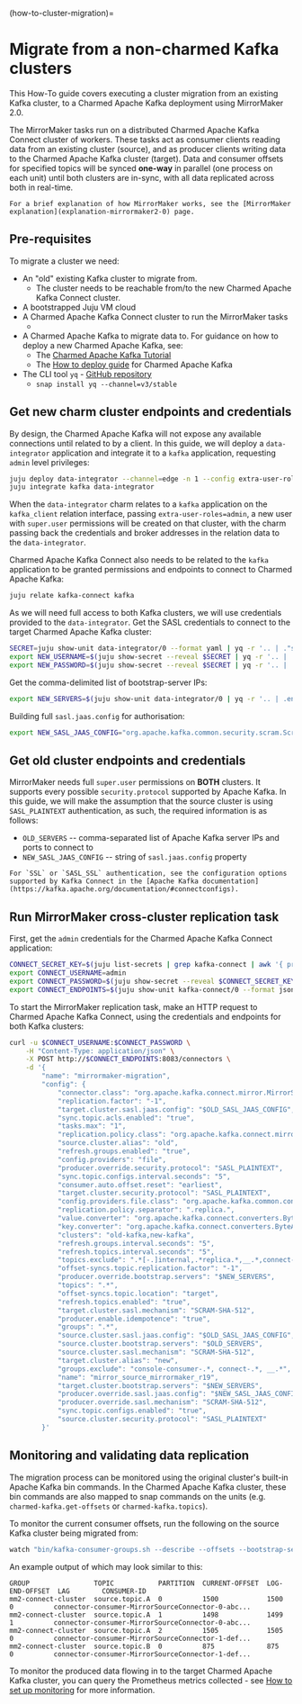 (how-to-cluster-migration)=
# Migrate from a non-charmed Kafka clusters

This How-To guide covers executing a cluster migration from an existing Kafka cluster, to a Charmed Apache Kafka deployment using MirrorMaker 2.0.

The MirrorMaker tasks run on a distributed Charmed Apache Kafka Connect cluster of workers. These tasks act as consumer clients reading data from an existing cluster (source), and as producer clients writing data to the Charmed Apache Kafka cluster (target). Data and consumer offsets for specified topics will be synced **one-way** in parallel (one process on each unit) until both clusters are in-sync, with all data replicated across both in real-time.

<!-- TODO: add Kafka Connect docs link here? -->

```{note}
For a brief explanation of how MirrorMaker works, see the [MirrorMaker explanation](explanation-mirrormaker2-0) page.
```

## Pre-requisites

To migrate a cluster we need:

- An "old" existing Kafka cluster to migrate from.
  - The cluster needs to be reachable from/to the new Charmed Apache Kafka Connect cluster. 
- A bootstrapped Juju VM cloud
- A Charmed Apache Kafka Connect cluster to run the MirrorMaker tasks
    - <!-- TODO: add Kafka Connect docs link here? -->
- A Charmed Apache Kafka to migrate data to. For guidance on how to deploy a new Charmed Apache Kafka, see:
  - The [Charmed Apache Kafka Tutorial](tutorial-introduction)
  - The [How to deploy guide](how-to-deploy-deploy-anywhere) for Charmed Apache Kafka
- The CLI tool `yq` - [GitHub repository](https://github.com/mikefarah/yq)
  - `snap install yq --channel=v3/stable`

## Get new charm cluster endpoints and credentials

By design, the Charmed Apache Kafka will not expose any available connections until related to by a client. In this guide, we will deploy a `data-integrator` application and integrate it to a `kafka` application, requesting `admin` level privileges:

```bash
juju deploy data-integrator --channel=edge -n 1 --config extra-user-roles="admin" --config topic-name="__data-integrator-user"
juju integrate kafka data-integrator
```

When the `data-integrator` charm relates to a `kafka` application on the `kafka_client` relation interface, passing `extra-user-roles=admin`, a new user with `super.user` permissions will be created on that cluster, with the charm passing back the credentials and broker addresses in the relation data to the `data-integrator`.

Charmed Apache Kafka Connect also needs to be related to the `kafka` application to be granted permissions and endpoints to connect to Charmed Apache Kafka:

```bash
juju relate kafka-connect kafka
```

As we will need full access to both Kafka clusters, we will use credentials provided to the `data-integrator`. Get the SASL credentials to connect to the target Charmed Apache Kafka cluster:

```bash
SECRET=juju show-unit data-integrator/0 --format yaml | yq -r '.. | ."secret-user"? // empty' | grep -oP "[^\/]*$"
export NEW_USERNAME=$(juju show-secret --reveal $SECRET | yq -r '.. | .username? // empty')
export NEW_PASSWORD=$(juju show-secret --reveal $SECRET | yq -r '.. | .password? // empty')
```

Get the comma-delimited list of bootstrap-server IPs:

```bash
export NEW_SERVERS=$(juju show-unit data-integrator/0 | yq -r '.. | .endpoints? // empty')
```

Building full `sasl.jaas.config` for authorisation:

```bash
export NEW_SASL_JAAS_CONFIG="org.apache.kafka.common.security.scram.ScramLoginModule required username=\""${NEW_USERNAME}"\" password=\""${NEW_PASSWORD}\"\;
```

## Get old cluster endpoints and credentials

MirrorMaker needs full `super.user` permissions on **BOTH** clusters. It supports every possible `security.protocol` supported by Apache Kafka. In this guide, we will make the assumption that the source cluster is using `SASL_PLAINTEXT` authentication, as such, the required information is as follows:

- `OLD_SERVERS` -- comma-separated list of Apache Kafka server IPs and ports to connect to
- `NEW_SASL_JAAS_CONFIG` -- string of `sasl.jaas.config` property

```{note}
For `SSL` or `SASL_SSL` authentication, see the configuration options supported by Kafka Connect in the [Apache Kafka documentation](https://kafka.apache.org/documentation/#connectconfigs).
```

## Run MirrorMaker cross-cluster replication task

First, get the `admin` credentials for the Charmed Apache Kafka Connect application:

```bash
CONNECT_SECRET_KEY=$(juju list-secrets | grep kafka-connect | awk '{ print $1}')
export CONNECT_USERNAME=admin
export CONNECT_PASSWORD=$(juju show-secret --reveal $CONNECT_SECRET_KEY --format yaml | yq '.. | ."admin-password"? // empty' | tr -d '"')
export CONNECT_ENDPOINTS=$(juju show-unit kafka-connect/0 --format json | yq '.. | ."public-address"? // empty' | tr -d '"')
```

To start the MirrorMaker replication task, make an HTTP request to Charmed Apache Kafka Connect, using the credentials and endpoints for both Kafka clusters:

```bash
curl -u $CONNECT_USERNAME:$CONNECT_PASSWORD \
    -H "Content-Type: application/json" \
    -X POST http://$CONNECT_ENDPOINTS:8083/connectors \
    -d '{
        "name": "mirrormaker-migration",
        "config": {
            "connector.class": "org.apache.kafka.connect.mirror.MirrorSourceConnector",
            "replication.factor": "-1",
            "target.cluster.sasl.jaas.config": "$OLD_SASL_JAAS_CONFIG",
            "sync.topic.acls.enabled": "true",
            "tasks.max": "1",
            "replication.policy.class": "org.apache.kafka.connect.mirror.IdentityReplicationPolicy",
            "source.cluster.alias": "old",
            "refresh.groups.enabled": "true",
            "config.providers": "file",
            "producer.override.security.protocol": "SASL_PLAINTEXT",
            "sync.topic.configs.interval.seconds": "5",
            "consumer.auto.offset.reset": "earliest",
            "target.cluster.security.protocol": "SASL_PLAINTEXT",
            "config.providers.file.class": "org.apache.kafka.common.config.provider.FileConfigProvider",
            "replication.policy.separator": ".replica.",
            "value.converter": "org.apache.kafka.connect.converters.ByteArrayConverter",
            "key.converter": "org.apache.kafka.connect.converters.ByteArrayConverter",
            "clusters": "old-kafka,new-kafka",
            "refresh.groups.interval.seconds": "5",
            "refresh.topics.interval.seconds": "5",
            "topics.exclude": ".*[-.]internal,.*replica.*,__.*,connect-.*,new-kafka.*",
            "offset-syncs.topic.replication.factor": "-1",
            "producer.override.bootstrap.servers": "$NEW_SERVERS",
            "topics": ".*",
            "offset-syncs.topic.location": "target",
            "refresh.topics.enabled": "true",
            "target.cluster.sasl.mechanism": "SCRAM-SHA-512",
            "producer.enable.idempotence": "true",
            "groups": ".*",
            "source.cluster.sasl.jaas.config": "$OLD_SASL_JAAS_CONFIG",
            "source.cluster.bootstrap.servers": "$OLD_SERVERS",
            "source.cluster.sasl.mechanism": "SCRAM-SHA-512",
            "target.cluster.alias": "new",
            "groups.exclude": "console-consumer-.*, connect-.*, __.*",
            "name": "mirror_source_mirrormaker_r19",
            "target.cluster.bootstrap.servers": "$NEW_SERVERS",
            "producer.override.sasl.jaas.config": "$NEW_SASL_JAAS_CONFIG",
            "producer.override.sasl.mechanism": "SCRAM-SHA-512",
            "sync.topic.configs.enabled": "true",
            "source.cluster.security.protocol": "SASL_PLAINTEXT"
        }'
```

## Monitoring and validating data replication

The migration process can be monitored using the original cluster's built-in Apache Kafka bin commands. In the Charmed Apache Kafka cluster, these bin commands are also mapped to snap commands on the units (e.g. `charmed-kafka.get-offsets` or `charmed-kafka.topics`).

To monitor the current consumer offsets, run the following on the source Kafka cluster being migrated from:

```bash
watch "bin/kafka-consumer-groups.sh --describe --offsets --bootstrap-server $OLD_SERVERS --all-groups"
```

An example output of which may look similar to this:

```text
GROUP                TOPIC           PARTITION  CURRENT-OFFSET  LOG-END-OFFSET  LAG        CONSUMER-ID
mm2-connect-cluster  source.topic.A  0          1500            1500            0          connector-consumer-MirrorSourceConnector-0-abc...
mm2-connect-cluster  source.topic.A  1          1498            1499            1          connector-consumer-MirrorSourceConnector-0-abc...
mm2-connect-cluster  source.topic.A  2          1505            1505            0          connector-consumer-MirrorSourceConnector-1-def...
mm2-connect-cluster  source.topic.B  0          875             875             0          connector-consumer-MirrorSourceConnector-1-def...
```

To monitor the produced data flowing in to the target Charmed Apache Kafka cluster, you can query the Prometheus metrics collected - see [How to set up monitoring](how-to-set-up-monitoring) for more information.
